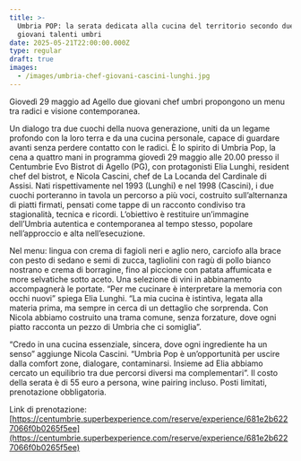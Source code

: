 ```yaml
---
title: >-
  Umbria POP: la serata dedicata alla cucina del territorio secondo due dei più
  giovani talenti umbri
date: 2025-05-21T22:00:00.000Z
type: regular
draft: true
images:
  - /images/umbria-chef-giovani-cascini-lunghi.jpg
---
```


Giovedì 29 maggio ad Agello due giovani chef umbri propongono un menu tra radici e visione contemporanea. 

Un dialogo tra due cuochi della nuova generazione, uniti da un legame profondo con la loro terra e da una cucina personale, capace di guardare avanti senza perdere contatto con le radici. È lo spirito di Umbria Pop, la cena a quattro mani in programma giovedì 29 maggio alle 20.00 presso il Centumbrie Evo Bistrot di Agello (PG), con protagonisti Elia Lunghi, resident chef del bistrot, e Nicola Cascini, chef de La Locanda del Cardinale di Assisi. Nati rispettivamente nel 1993 (Lunghi) e nel 1998 (Cascini), i due cuochi porteranno in tavola un percorso a più voci, costruito sull’alternanza di piatti firmati, pensati come tappe di un racconto condiviso tra stagionalità, tecnica e ricordi. L’obiettivo è restituire un’immagine dell’Umbria autentica e contemporanea al tempo stesso, popolare nell’approccio e alta nell’esecuzione.

Nel menu: lingua con crema di fagioli neri e aglio nero, carciofo alla brace con pesto di sedano e semi di zucca, tagliolini con ragù di pollo bianco nostrano e crema di borragine, fino al piccione con patata affumicata e more selvatiche sotto aceto. Una selezione di vini in abbinamento accompagnerà le portate. “Per me cucinare è interpretare la memoria con occhi nuovi” spiega Elia Lunghi. “La mia cucina è istintiva, legata alla materia prima, ma sempre in cerca di un dettaglio che sorprenda. Con Nicola abbiamo costruito una trama comune, senza forzature, dove ogni piatto racconta un pezzo di Umbria che ci somiglia”.

“Credo in una cucina essenziale, sincera, dove ogni ingrediente ha un senso” aggiunge Nicola Cascini. “Umbria Pop è un’opportunità per uscire dalla comfort zone, dialogare, contaminarsi. Insieme ad Elia abbiamo cercato un equilibrio tra due percorsi diversi ma complementari”. Il costo della serata è di 55 euro a persona, wine pairing incluso. Posti limitati, prenotazione obbligatoria.

Link di prenotazione: [https://centumbrie.superbexperience.com/reserve/experience/681e2b6227066f0b0265f5ee](https://centumbrie.superbexperience.com/reserve/experience/681e2b6227066f0b0265f5ee) 

